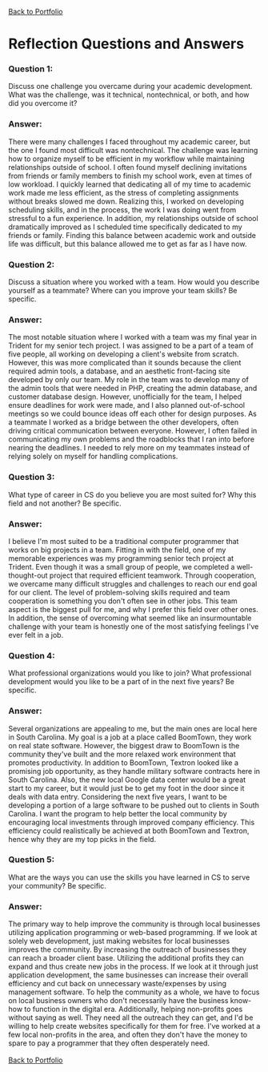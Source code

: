[Back to Portfolio](https://joshtomith.github.io/)
# Reflection Questions and Answers

### Question 1: 
Discuss one challenge you overcame during your academic development. What was the challenge, was it technical, nontechnical, or both, and how did you overcome it?
### Answer: 
There were many challenges I faced throughout my academic career, but the one I found most difficult was nontechnical. The challenge was learning how to organize myself to be efficient in my workflow while maintaining relationships outside of school. I often found myself declining invitations from friends or family members to finish my school work, even at times of low workload. I quickly learned that dedicating all of my time to academic work made me less efficient, as the stress of completing assignments without breaks slowed me down. Realizing this, I worked on developing scheduling skills, and in the process, the work I was doing went from stressful to a fun experience. In addition, my relationships outside of school dramatically improved as I scheduled time specifically dedicated to my friends or family. Finding this balance between academic work and outside life was difficult, but this balance allowed me to get as far as I have now.
### Question 2: 
Discuss a situation where you worked with a team. How would you describe yourself as a teammate? Where can you improve your team skills? Be specific.
### Answer: 
The most notable situation where I worked with a team was my final year in Trident for my senior tech project. I was assigned to be a part of a team of five people, all working on developing a client's website from scratch. However, this was more complicated than it sounds because the client required admin tools, a database, and an aesthetic front-facing site developed by only our team. My role in the team was to develop many of the admin tools that were needed in PHP, creating the admin database, and customer database design. However, unofficially for the team, I helped ensure deadlines for work were made, and I also planned out-of-school meetings so we could bounce ideas off each other for design purposes. As a teammate I worked as a bridge between the other developers, often driving critical communication between everyone. However, I often failed in communicating my own problems and the roadblocks that I ran into before nearing the deadlines. I needed to rely more on my teammates instead of relying solely on myself for handling complications.
### Question 3: 
What type of career in CS do you believe you are most suited for? Why this field and not another? Be specific.
### Answer: 
I believe I'm most suited to be a traditional computer programmer that works on big projects in a team. Fitting in with the field, one of my memorable experiences was my programming senior tech project at Trident. Even though it was a small group of people, we completed a well-thought-out project that required efficient teamwork. Through cooperation, we overcame many difficult struggles and challenges to reach our end goal for our client. The level of problem-solving skills required and team cooperation is something you don't often see in other jobs. This team aspect is the biggest pull for me, and why I prefer this field over other ones. In addition, the sense of overcoming what seemed like an insurmountable challenge with your team is honestly one of the most satisfying feelings I've ever felt in a job.
### Question 4: 
What professional organizations would you like to join? What professional development would you like to be a part of in the next five years? Be specific.
### Answer: 
Several organizations are appealing to me, but the main ones are local here in South Carolina. My goal is a job at a place called BoomTown, they work on real state software. However, the biggest draw to BoomTown is the community they've built and the more relaxed work environment that promotes productivity. In addition to BoomTown, Textron looked like a promising job opportunity, as they handle military software contracts here in South Carolina. Also, the new local Google data center would be a great start to my career, but it would just be to get my foot in the door since it deals with data entry. Considering the next five years, I want to be developing a portion of a large software to be pushed out to clients in South Carolina. I want the program to help better the local community by encouraging local investments through improved company efficiency. This efficiency could realistically be achieved at both BoomTown and Textron, hence why they are my top picks in the field.
### Question 5: 
What are the ways you can use the skills you have learned in CS to serve your community? Be specific.
### Answer: 
The primary way to help improve the community is through local businesses utilizing application programming or web-based programming. If we look at solely web development, just making websites for local businesses improves the community. By increasing the outreach of businesses they can reach a broader client base. Utilizing the additional profits they can expand and thus create new jobs in the process. If we look at it through just application development, the same businesses can increase their overall efficiency and cut back on unnecessary waste/expenses by using management software. To help the community as a whole, we have to focus on local business owners who don't necessarily have the business know-how to function in the digital era. Additionally, helping non-profits goes without saying as well. They need all the outreach they can get, and I'd be willing to help create websites specifically for them for free. I've worked at a few local non-profits in the area, and often they don't have the money to spare to pay a programmer that they often desperately need.
<br><br>[Back to Portfolio](https://joshtomith.github.io/)

